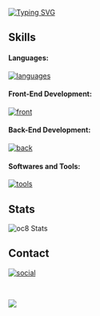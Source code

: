 [![Typing SVG](https://readme-typing-svg.herokuapp.com?font=Fira+Code&weight=500&size=30&pause=1000&vCenter=true&width=600&lines=Hi+there%2C+I'm+Oc%C3%A9an+%F0%9F%8C%8A;I+am+a+full-stack+developer)](#)

## Skills
#### Languages:
[![languages](https://skillicons.dev/icons?i=c,cpp,ts,js,html,css,python,dart)](#)

#### Front-End Development:
[![front](https://skillicons.dev/icons?i=vue,angular,electron,vite,flutter)](#)

#### Back-End Development:
[![back](https://skillicons.dev/icons?i=django,express,nest,firebase)](#)

#### Softwares and Tools:
[![tools](https://skillicons.dev/icons?i=git,docker,github,vscode,figma)](#)

## Stats
![oc8 Stats](https://github-readme-stats.vercel.app/api?username=oc8)

## Contact
[![social](https://skillicons.dev/icons?i=linkedin)](https://www.linkedin.com/in/oceandroz)

<br />
  
![](https://komarev.com/ghpvc/?username=oc8&color=007bff&label=Profile+Views&style=for-the-badge)

<!--
**oc8/oc8** is a ✨ _special_ ✨ repository because its `README.md` (this file) appears on your GitHub profile.

Here are some ideas to get you started:

- 🔭 I’m currently working on ...
- 🌱 I’m currently learning ...
- 👯 I’m looking to collaborate on ...
- 🤔 I’m looking for help with ...
- 💬 Ask me about ...
- 📫 How to reach me: ...
- 😄 Pronouns: ...
- ⚡ Fun fact: ...
-->

